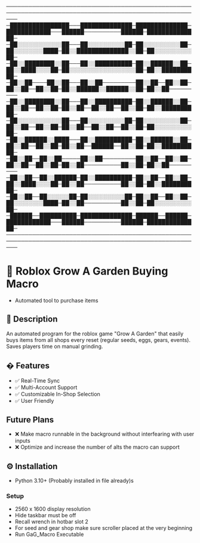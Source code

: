
───────────────────────────────────────────────────────────────────────────────────────────────────────
─████████████████───██████████████─██████████████─████████████───██████──────────██████─██████████████─
─██░░░░░░░░░░░░██───██░░░░░░░░░░██─██░░░░░░░░░░██─██░░░░░░░░████─██░░██████████████░░██─██░░░░░░░░░░██─
─██░░████████░░██───██░░██████████─██░░██████░░██─██░░████░░░░██─██░░░░░░░░░░░░░░░░░░██─██░░██████████─
─██░░██────██░░██───██░░██─────────██░░██──██░░██─██░░██──██░░██─██░░██████░░██████░░██─██░░██─────────
─██░░████████░░██───██░░██████████─██░░██████░░██─██░░██──██░░██─██░░██──██░░██──██░░██─██░░██████████─
─██░░░░░░░░░░░░██───██░░░░░░░░░░██─██░░░░░░░░░░██─██░░██──██░░██─██░░██──██░░██──██░░██─██░░░░░░░░░░██─
─██░░██████░░████───██░░██████████─██░░██████░░██─██░░██──██░░██─██░░██──██████──██░░██─██░░██████████─
─██░░██──██░░██─────██░░██─────────██░░██──██░░██─██░░██──██░░██─██░░██──────────██░░██─██░░██─────────
─██░░██──██░░██████─██░░██████████─██░░██──██░░██─██░░████░░░░██─██░░██──────────██░░██─██░░██████████─
─██░░██──██░░░░░░██─██░░░░░░░░░░██─██░░██──██░░██─██░░░░░░░░████─██░░██──────────██░░██─██░░░░░░░░░░██─
─██████──██████████─██████████████─██████──██████─████████████───██████──────────██████─██████████████─
───────────────────────────────────────────────────────────────────────────────────────────────────────

# 🌱 Roblox Grow A Garden Buying Macro
- Automated tool to purchase items

## 📖 Description  
An automated program for the roblox game "Grow A Garden" that easily buys items from all shops every reset (regular seeds, eggs, gears, events). Saves players time on manual grinding. 


## � Features  
- ✅ Real-Time Sync
- ✅ Multi-Account Support 
- ✅ Customizable In-Shop Selection
- ✅ User Friendly

## Future Plans
- ❌ Make macro runnable in the background without interfearing with user inputs
- ❌ Optimize and increase the number of alts the macro can support

## ⚙️ Installation  
- Python 3.10+  (Probably installed in file already)s

### Setup  
- 2560 x 1600 display resolution
- Hide taskbar must be off
- Recall wrench in hotbar slot 2
- For seed and gear shop make sure scroller placed at the very beginning 
- Run GaG_Macro Executable